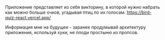 Приложение представляет из себя викторину, в которой нужно набрать как можно больше очков, угадывая птиц по их голосам.
https://bird-quiz-react.vercel.app/

Информация мне на будущее - заранее продумывай архитектуру приложения, используй хуки, не плоди простыню из пропсов.
